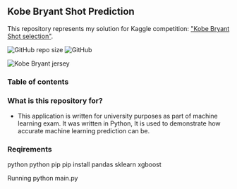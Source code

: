 

## Kobe Bryant Shot Prediction
This repository represents my solution for Kaggle competition: ["Kobe Bryant Shot selection"](https://www.kaggle.com/xvivancos/kobe-bryant-shot-selection). 

![GitHub repo size](https://img.shields.io/github/repo-size/milanbojovic/kaggle-kobe-bryant-shot-selection) ![GitHub](https://img.shields.io/github/license/milanbojovic/kaggle-kobe-bryant-shot-selection)



![Kobe Bryant jersey](https://storage.googleapis.com/kaggle-competitions/kaggle/5185/logos/front_page.png) 

### Table of contents


### What is this repository for? 

 - This application is written for university purposes as part of machine learning exam. It was written in Python, It is used to demonstrate how accurate machine learning prediction can be. 
  

### Reqirements

  python
  python pip
pip install pandas sklearn xgboost

Running
python main.py
<!--stackedit_data:
eyJoaXN0b3J5IjpbLTM1MTc2NjA2NywtNDcwMzY1Mjg3LC0xMj
U2NzU5OTIsLTEzMDM3NzU1NTIsLTE0NTU2NjYwOTgsMTYwMTU4
NDAwMywzMjU5ODk3MywzNTIxOTQzMzMsLTExNzc2ODIxMTldfQ
==
-->
